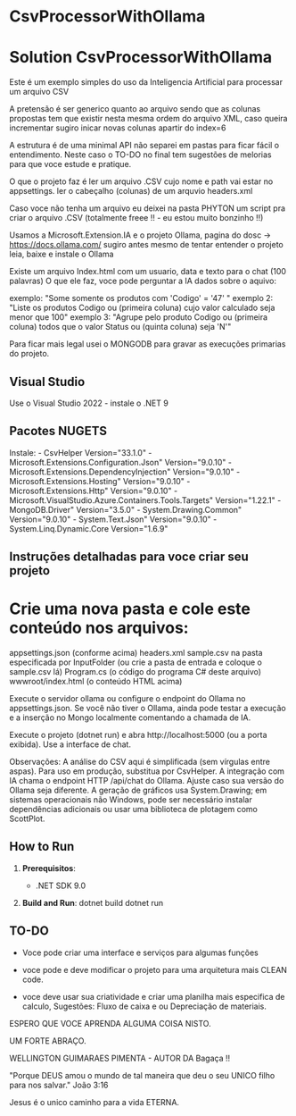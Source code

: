 # CsvProcessorWithOllama
# Solution CsvProcessorWithOllama

Este é um exemplo simples do uso da Inteligencia Artificial para processar um arquivo CSV

A pretensão é ser generico quanto ao arquivo sendo que as colunas propostas tem que existir nesta
mesma ordem do arquivo XML, caso queira incrementar sugiro inicar novas colunas apartir do index=6

A estrutura é de uma minimal API não separei em pastas para ficar fácil o entendimento. 
Neste caso o TO-DO no final tem sugestões de melorias para que voce estude e pratique.

O que o projeto faz é ler um arquivo .CSV cujo nome e path vai estar no appsettings.
ler o cabeçalho (colunas) de um arquvio headers.xml

Caso voce não tenha um arquivo eu deixei na pasta PHYTON um script pra criar o arquivo .CSV
(totalmente freee !! - eu estou muito bonzinho !!)

Usamos a Microsoft.Extension.IA e o projeto Ollama, pagina do dosc -> https://docs.ollama.com/
sugiro antes mesmo de tentar entender o projeto leia, baixe e instale o Ollama

Existe um arquivo Index.html com um usuario, data e texto para o chat (100 palavras)
O que ele faz, voce pode perguntar a IA dados sobre o aquivo:

exemplo: "Some somente os produtos com 'Codigo' = '47' "
exemplo 2: "Liste os produtos Codigo ou (primeira coluna) cujo valor calculado seja menor que 100"
exemplo 3: "Agrupe pelo produto Codigo ou (primeira coluna) todos que o valor Status ou (quinta coluna) seja 'N'"

Para ficar mais legal usei o MONGODB para gravar as execuções primarias do projeto.

## Visual Studio

Use o Visual Studio 2022 - instale o .NET 9

## Pacotes NUGETS

Instale:
    - CsvHelper Version="33.1.0"
    - Microsoft.Extensions.Configuration.Json" Version="9.0.10"
    - Microsoft.Extensions.DependencyInjection" Version="9.0.10"
    - Microsoft.Extensions.Hosting" Version="9.0.10"
    - Microsoft.Extensions.Http" Version="9.0.10"
    - Microsoft.VisualStudio.Azure.Containers.Tools.Targets" Version="1.22.1"
    - MongoDB.Driver" Version="3.5.0"
    - System.Drawing.Common" Version="9.0.10"
    - System.Text.Json" Version="9.0.10"
    - System.Linq.Dynamic.Core Version="1.6.9"

## Instruções detalhadas para voce criar seu projeto

# Crie uma nova pasta e cole este conteúdo nos arquivos:
appsettings.json (conforme acima)
headers.xml
sample.csv na pasta especificada por InputFolder (ou crie a pasta de entrada e coloque o sample.csv lá)
Program.cs (o código do programa C# deste arquivo)
wwwroot/index.html (o conteúdo HTML acima)

Execute o servidor ollama ou configure o endpoint do Ollama no appsettings.json. Se você não tiver o Ollama, 
        ainda pode testar a execução e a inserção no Mongo localmente comentando a chamada de IA.

Execute o projeto (dotnet run) e abra http://localhost:5000 (ou a porta exibida). Use a interface de chat.

Observações:
A análise do CSV aqui é simplificada (sem vírgulas entre aspas). Para uso em produção, substitua por CsvHelper.
A integração com IA chama o endpoint HTTP /api/chat do Ollama. Ajuste caso sua versão do Ollama seja diferente.
A geração de gráficos usa System.Drawing; em sistemas operacionais não Windows, pode ser necessário instalar dependências adicionais ou usar uma biblioteca de plotagem como ScottPlot.

## How to Run

1. **Prerequisitos**:
   - .NET SDK 9.0

2. **Build and Run**:
   dotnet build
   dotnet run

## TO-DO

- Voce pode criar uma interface e serviços para algumas funções 

- voce pode e deve modificar o projeto para uma arquitetura mais CLEAN code.

- voce deve usar sua criatividade e criar uma planilha mais especifica de calculo, 
  Sugestões: Fluxo de caixa e ou Depreciação de materiais.

ESPERO QUE VOCE APRENDA ALGUMA COISA NISTO. 

UM FORTE ABRAÇO.

WELLINGTON GUIMARAES PIMENTA - AUTOR DA Bagaça !!

"Porque DEUS amou o mundo de tal maneira que deu o seu UNICO filho para nos salvar." João 3:16

Jesus é o unico caminho para a vida ETERNA. 
